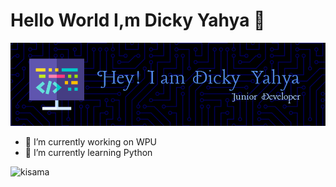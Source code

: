 # Hello World I,m Dicky Yahya 👋

![yahya](img/github-header-image.png)

<!--
**dickyyahya/dickyyahya** is a ✨ _special_ ✨ repository because its `README.md` (this file) appears on your GitHub profile.

Here are some ideas to get you started:


- 👯 I’m looking to collaborate on ...
- 🤔 I’m looking for help with ...
- 💬 Ask me about ...
- 📫 How to reach me: ...
- 😄 Pronouns: ...
- ⚡ Fun fact: ...
- 😊😎😎😎😎


-->

- 🔭 I’m currently working on WPU
- 🌱 I’m currently learning Python

![kisama](https://media1.giphy.com/media/v1.Y2lkPTc5MGI3NjExZHhmNHN3b3c1Y3ZkaXUydGoxNzBzdmdzNzc2anByZzFmdWgzN3lteiZlcD12MV9pbnRlcm5hbF9naWZfYnlfaWQmY3Q9Zw/QAZhr78HFUfw7K7LoX/giphy.gif)
